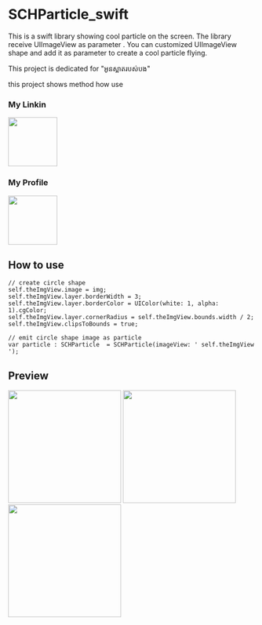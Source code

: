 # SCHParticle_swift
This is a swift library showing cool particle on the screen. The library receive UIImageView as parameter . You can customized UIImageView shape and add it as parameter to create a cool particle flying. 

This project is dedicated for "អូនស្អាតរបស់បង"

this project shows method how use

<h3>My Linkin</h3>
<a target="_blank" href="http://www.linkedin.com/in/cheamseta"><img width="100px" src="https://cdn4.iconfinder.com/data/icons/social-media-pro-icons/1080/Linkin-01-128.png"/></a>

<h3>My Profile</h3>
<a target="_blank" href="http://cheamseta.herokuapp.com/"><img width="100px" src="https://graph.facebook.com/10205416160197106/picture?type=large&return_ssl_resources=1"/></a>

## How to use

```
// create circle shape
self.theImgView.image = img;
self.theImgView.layer.borderWidth = 3;
self.theImgView.layer.borderColor = UIColor(white: 1, alpha: 1).cgColor;
self.theImgView.layer.cornerRadius = self.theImgView.bounds.width / 2;
self.theImgView.clipsToBounds = true;

// emit circle shape image as particle
var particle : SCHParticle  = SCHParticle(imageView: ' self.theImgView ');
```


## Preview

<img src="https://firebasestorage.googleapis.com/v0/b/hubgit-cea1c.appspot.com/o/particle.png?alt=media&token=8e0ac64c-d55e-403f-9a86-45359611dd40" width="230"/>
<img src="https://firebasestorage.googleapis.com/v0/b/hubgit-cea1c.appspot.com/o/particle2.png?alt=media&token=4fe108e8-f6ba-43e2-b54a-941373f05c2b" width="230"/>
<img src="https://firebasestorage.googleapis.com/v0/b/hubgit-cea1c.appspot.com/o/particle3.png?alt=media&token=11a95e05-2c82-4c7c-9f23-1ceb7211dbfc" width="230"/>


